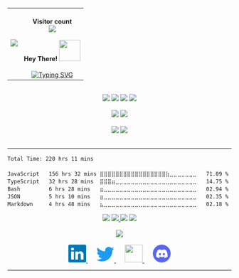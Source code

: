 <!-- 👋 Intro Section -->
<div align="center">
  <table>
    <tr>
      <td valign="middle" align="center">
        <img src="https://media.giphy.com/media/v1.Y2lkPTc5MGI3NjExcnFydmJic3NjNXI4ZHl5MGRreXlzbHlqZDd4aWJ2MWQxbXRlMzVpNiZlcD12MV9naWZzX3NlYXJjaCZjdD1n/xCCqt6qDewWf6zriPX/giphy.gif" height="300" />
      </td>
      <td valign="middle" align="center">
        <h4>
        <p>
          Visitor count<br />
          <img src="https://views.igorkowalczyk.dev/api/badge/0xGajendra?labelColor=gray&color=gray" />
        </p>
          Hey There!
          <img src="https://raw.githubusercontent.com/Tarikul-Islam-Anik/Animated-Fluent-Emojis/master/Emojis/Hand%20gestures/Waving%20Hand%20Light%20Skin%20Tone.png" width="48" height="48" />
        </h4>
        <a href="https://git.io/typing-svg">
          <img src="https://readme-typing-svg.herokuapp.com?font=&weight=600&size=40&pause=1000&color=F7F7F7&center=true&vCenter=true&width=435&lines=I'm+Gajendra" alt="Typing SVG" />
        </a>
      </td>
    </tr>
  </table>
</div>

<br />

<!-- 👨‍💻 Taglines -->
<div align="center">
  <img src="https://readme-typing-svg.herokuapp.com?font=Darker+Grotesque&weight=600&size=80&duration=1300&pause=1300&color=03FF0BFF&center=true&vCenter=true&&width=600&height=100&lines=I+Design+Websites;I+Develop+Websites;I+Deploy+Websites" />

  <img src="https://readme-typing-svg.herokuapp.com?font=Darker+Grotesque&weight=600&size=30&duration=1000&pause=6000&color=03FF0BFF&center=true&vCenter=true&multiline=true&width=1000&height=50&lines=CSE+undergrad+focused+on+MERN+stack+development" />

  <img src="https://readme-typing-svg.herokuapp.com?font=Darker+Grotesque&weight=600&size=30&duration=2000&pause=5000&color=03FF0B&center=true&vCenter=true&multiline=true&width=1000&lines=Building+sleek+web+apps+with+real-world+impact" />

  <img src="https://readme-typing-svg.herokuapp.com?font=Darker+Grotesque&weight=600&size=30&duration=3000&pause=4000&color=03FF0B&center=true&vCenter=true&multiline=true&width=1000&lines=Always+learning%2C+always+shipping" />
</div>

<br />

<!-- 🛠️ Skills -->
<div align="center">
  <img src="https://readme-typing-svg.herokuapp.com?font=Darker+Grotesque&size=100&duration=3000&pause=5000&color=03FF0B&center=true&vCenter=true&multiline=true&width=1000&height=140&lines=skills" />

  <a href="https://skillicons.dev">
    <img src="https://skillicons.dev/icons?i=c,cpp,html,css,js,mongodb,express,nodejs,npm,react,tailwind,figma&perline=4" />
  </a>
</div>

<br />

<!-- 🧰 Tools -->
<div align="center">
  <img src="https://readme-typing-svg.herokuapp.com?font=Darker+Grotesque&size=100&duration=3000&pause=5000&color=03FF0B&center=true&vCenter=true&multiline=true&width=1000&height=140&lines=tools" />

  <a href="https://skillicons.dev">
    <img src="https://skillicons.dev/icons?i=appwrite,git,github,postman,vercel,vscode,bash&perline=4" />
  </a>
</div>

<br />

<hr/>

<!--START_SECTION:waka-->

```txt
Total Time: 220 hrs 11 mins

JavaScript   156 hrs 32 mins ⣿⣿⣿⣿⣿⣿⣿⣿⣿⣿⣿⣿⣿⣿⣿⣿⣿⣷⣀⣀⣀⣀⣀⣀⣀   71.09 %
TypeScript   32 hrs 28 mins  ⣿⣿⣿⣶⣀⣀⣀⣀⣀⣀⣀⣀⣀⣀⣀⣀⣀⣀⣀⣀⣀⣀⣀⣀⣀   14.75 %
Bash         6 hrs 28 mins   ⣶⣀⣀⣀⣀⣀⣀⣀⣀⣀⣀⣀⣀⣀⣀⣀⣀⣀⣀⣀⣀⣀⣀⣀⣀   02.94 %
JSON         5 hrs 10 mins   ⣶⣀⣀⣀⣀⣀⣀⣀⣀⣀⣀⣀⣀⣀⣀⣀⣀⣀⣀⣀⣀⣀⣀⣀⣀   02.35 %
Markdown     4 hrs 48 mins   ⣦⣀⣀⣀⣀⣀⣀⣀⣀⣀⣀⣀⣀⣀⣀⣀⣀⣀⣀⣀⣀⣀⣀⣀⣀   02.18 %
```

<!--END_SECTION:waka-->

<!-- 📊 GitHub Stats -->
<div align="center">
  <img src="https://readme-typing-svg.herokuapp.com?font=Darker+Grotesque&size=100&duration=1000&pause=5000&color=03FF0B&center=true&vCenter=true&multiline=true&width=1000&height=140&lines=GitHub+Stats" />

  <a href="https://github.com/ashutosh00710/github-readme-activity-graph">
    <img src="https://github-readme-activity-graph.vercel.app/graph?username=0xGajendra&bg_color=1d1c1f&color=ffffff&line=bcb9c4&point=ffffff&area=true&hide_border=false" />
  </a>

  <img src="https://github-readme-stats.vercel.app/api?username=0xGajendra&show_icons=true&theme=radical" />
  <img src="https://github-readme-stats.vercel.app/api/top-langs/?username=0xGajendra&layout=compact&theme=radical" />
</div>

<br />



<!-- 🔗 Socials -->
<div align="center">
  <img src="https://readme-typing-svg.herokuapp.com?font=Darker+Grotesque&size=100&duration=1000&pause=5000&color=03FF0B&center=true&vCenter=true&multiline=true&width=1000&height=150&lines=Socials" />

  <p align="center">
  <a href="https://linkedin.com/in/gajendra-li" target="_blank">
    <img src="https://raw.githubusercontent.com/CLorant/readme-social-icons/main/large/filled/linkedin.svg" width="40" height="40" />
  </a>
  &nbsp;&nbsp;&nbsp;&nbsp;
  <a href="https://x.com/Tenma_dev" target="_blank">
    <img src="https://raw.githubusercontent.com/CLorant/readme-social-icons/main/large/filled/twitter.svg" width="40" height="40" />
  </a>
  &nbsp;&nbsp;&nbsp;&nbsp;
  <a href="mailto:gajendrapawar69@gmail.com" target="_blank">
    <img src="https://img.icons8.com/?size=100&id=P7UIlhbpWzZm&format=png&color=000000" width="40" height="40" />
  </a>
  &nbsp;&nbsp;&nbsp;&nbsp;
  <a href="https://discord.com/users/650627133076668421" target="_blank">
    <img src="https://raw.githubusercontent.com/CLorant/readme-social-icons/main/large/filled/discord.svg" width="40" height="40" />
  </a>
</p>


</div>

<hr/>
